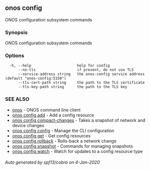 ## onos config

ONOS configuration subsystem commands

### Synopsis

ONOS configuration subsystem commands

### Options

```
  -h, --help                     help for config
      --no-tls                   if present, do not use TLS
      --service-address string   the onos-config service address (default "onos-config:5150")
      --tls-cert-path string     the path to the TLS certificate
      --tls-key-path string      the path to the TLS key
```

### SEE ALSO

* [onos](onos.md)	 - ONOS command line client
* [onos config add](onos_config_add.md)	 - Add a config resource
* [onos config compact-changes](onos_config_compact-changes.md)	 - Takes a snapshot of network and device changes
* [onos config config](onos_config_config.md)	 - Manage the CLI configuration
* [onos config get](onos_config_get.md)	 - Get config resources
* [onos config rollback](onos_config_rollback.md)	 - Rolls-back a network change
* [onos config snapshot](onos_config_snapshot.md)	 - Commands for managing snapshots
* [onos config watch](onos_config_watch.md)	 - Watch for updates to a config resource type

###### Auto generated by spf13/cobra on 4-Jan-2020
